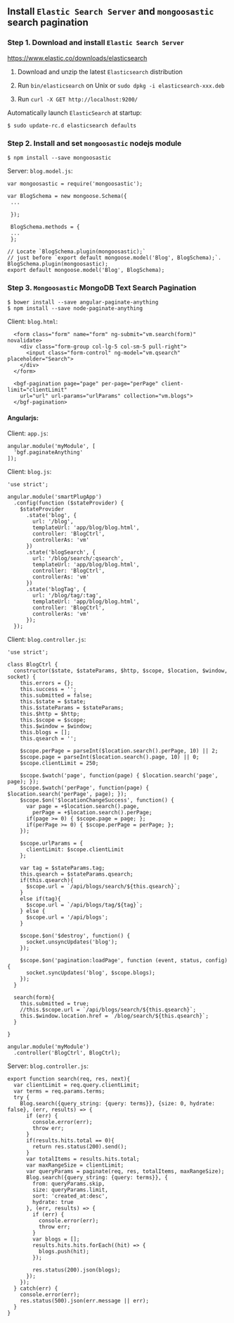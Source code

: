## Install `Elastic Search Server` and `mongoosastic` search pagination

### Step 1. Download and install `Elastic Search Server`

<https://www.elastic.co/downloads/elasticsearch>

1. Download and unzip the latest `Elasticsearch` distribution

2. Run `bin/elasticsearch` on Unix
   or `sudo dpkg -i elasticsearch-xxx.deb`

3. Run `curl -X GET http://localhost:9200/`


Automatically launch `ElasticSearch` at startup:
```
$ sudo update-rc.d elasticsearch defaults
```


### Step 2. Install and set `mongoosastic` nodejs module

```
$ npm install --save mongoosastic
```

Server: `blog.model.js`:
```
var mongoosastic = require('mongoosastic');

var BlogSchema = new mongoose.Schema({
 ...
 
 });

 BlogSchema.methods = {
 ...
 };
 
// Locate `BlogSchema.plugin(mongoosastic);`
// just before `export default mongoose.model('Blog', BlogSchema);`.
BlogSchema.plugin(mongoosastic);
export default mongoose.model('Blog', BlogSchema);

```
 

### Step 3. `Mongoosastic` MongoDB Text Search Pagination

```
$ bower install --save angular-paginate-anything
$ npm install --save node-paginate-anything
```

Client: `blog.html`:
```
  <form class="form" name="form" ng-submit="vm.search(form)" novalidate>
    <div class="form-group col-lg-5 col-sm-5 pull-right">
      <input class="form-control" ng-model="vm.qsearch" placeholder="Search">
    </div>
  </form>

  <bgf-pagination page="page" per-page="perPage" client-limit="clientLimit"
    url="url" url-params="urlParams" collection="vm.blogs">
  </bgf-pagination>

```

#### Angularjs:

Client: `app.js`:
```
angular.module('myModule', [
  'bgf.paginateAnything'
]);
```

Client: `blog.js`:
```
'use strict';

angular.module('smartPlugApp')
  .config(function ($stateProvider) {
    $stateProvider
      .state('blog', {
        url: '/blog',
        templateUrl: 'app/blog/blog.html',
        controller: 'BlogCtrl',
        controllerAs: 'vm'
      })
      .state('blogSearch', {
        url: '/blog/search/:qsearch',
        templateUrl: 'app/blog/blog.html',
        controller: 'BlogCtrl',
        controllerAs: 'vm'
      })
      .state('blogTag', {
        url: '/blog/tag/:tag',
        templateUrl: 'app/blog/blog.html',
        controller: 'BlogCtrl',
        controllerAs: 'vm'
      });
  });
```


Client: `blog.controller.js`:
```
'use strict';

class BlogCtrl {
  constructor($state, $stateParams, $http, $scope, $location, $window, socket) {
    this.errors = {};
    this.success = '';
    this.submitted = false;
    this.$state = $state;
    this.$stateParams = $stateParams;
    this.$http = $http;
    this.$scope = $scope;
    this.$window = $window;
    this.blogs = [];
    this.qsearch = '';

    $scope.perPage = parseInt($location.search().perPage, 10) || 2;
    $scope.page = parseInt($location.search().page, 10) || 0;
    $scope.clientLimit = 250;

    $scope.$watch('page', function(page) { $location.search('page', page); });
    $scope.$watch('perPage', function(page) { $location.search('perPage', page); });
    $scope.$on('$locationChangeSuccess', function() {
      var page = +$location.search().page,
        perPage = +$location.search().perPage;
      if(page >= 0) { $scope.page = page; };
      if(perPage >= 0) { $scope.perPage = perPage; };
    });

    $scope.urlParams = {
      clientLimit: $scope.clientLimit
    };

    var tag = $stateParams.tag;
    this.qsearch = $stateParams.qsearch;
    if(this.qsearch){
      $scope.url = `/api/blogs/search/${this.qsearch}`;
    }
    else if(tag){
      $scope.url = `/api/blogs/tag/${tag}`;
    } else {
      $scope.url = '/api/blogs';
    }

    $scope.$on('$destroy', function() {
      socket.unsyncUpdates('blog');
    });

    $scope.$on('pagination:loadPage', function (event, status, config) {
      socket.syncUpdates('blog', $scope.blogs);
    });
  }

  search(form){
    this.submitted = true;
    //this.$scope.url = `/api/blogs/search/${this.qsearch}`;
    this.$window.location.href = `/blog/search/${this.qsearch}`;
  }

}

angular.module('myModule')
  .controller('BlogCtrl', BlogCtrl);
```


Server: `blog.controller.js`:
```
export function search(req, res, next){
  var clientLimit = req.query.clientLimit;
  var terms = req.params.terms;
  try {
    Blog.search({query_string: {query: terms}}, {size: 0, hydrate: false}, (err, results) => {
      if (err) {
        console.error(err);
        throw err;
      }
      if(results.hits.total == 0){
        return res.status(200).send();
      }
      var totalItems = results.hits.total;
      var maxRangeSize = clientLimit;
      var queryParams = paginate(req, res, totalItems, maxRangeSize);
      Blog.search({query_string: {query: terms}}, {
        from: queryParams.skip,
        size: queryParams.limit,
        sort: 'created_at:desc',
        hydrate: true
      }, (err, results) => {
        if (err) {
          console.error(err);
          throw err;
        }
        var blogs = [];
        results.hits.hits.forEach((hit) => {
          blogs.push(hit);
        });

        res.status(200).json(blogs);
      });
    });
  } catch(err) {
    console.error(err);
    res.status(500).json(err.message || err);
  }
}
```
  

